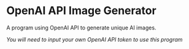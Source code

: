 # OpenAI API Image Generator
A program using OpenAI API to generate unique AI images. <br>

*You will need to input your own OpenAI API token to use this program*


